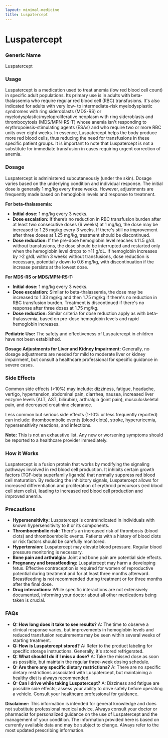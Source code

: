 ```yaml
---
layout: minimal-medicine
title: Luspatercept
---
```


# Luspatercept
### Generic Name
Luspatercept

### Usage

Luspatercept is a medication used to treat anemia (low red blood cell count) in specific adult populations.  Its primary use is in adults with beta-thalassemia who require regular red blood cell (RBC) transfusions.  It's also indicated for adults with very low- to intermediate-risk myelodysplastic syndromes with ring sideroblasts (MDS-RS) or myelodysplastic/myeloproliferative neoplasm with ring sideroblasts and thrombocytosis (MDS/MPN-RS-T) whose anemia isn't responding to erythropoiesis-stimulating agents (ESAs) and who require two or more RBC units over eight weeks.  In essence, Luspatercept helps the body produce more red blood cells, thus reducing the need for transfusions in these specific patient groups. It is important to note that Luspatercept is not a substitute for immediate transfusion in cases requiring urgent correction of anemia.

### Dosage

Luspatercept is administered subcutaneously (under the skin).  Dosage varies based on the underlying condition and individual response.  The initial dose is generally 1 mg/kg every three weeks.  However, adjustments are frequently made based on hemoglobin levels and response to treatment.

**For beta-thalassemia:**

* **Initial dose:** 1 mg/kg every 3 weeks.
* **Dose escalation:** If there’s no reduction in RBC transfusion burden after at least two consecutive doses (6 weeks) at 1 mg/kg, the dose may be increased to 1.25 mg/kg every 3 weeks.  If there's still no improvement after three doses at 1.25 mg/kg, treatment should be discontinued.
* **Dose reduction:**  If the pre-dose hemoglobin level reaches ≥11.5 g/dL without transfusions, the dose should be interrupted and restarted only when the hemoglobin level drops to ≤11 g/dL.  If hemoglobin increases by >2 g/dL within 3 weeks without transfusions, dose reduction is necessary, potentially down to 0.6 mg/kg, with discontinuation if the increase persists at the lowest dose.

**For MDS-RS or MDS/MPN-RS-T:**

* **Initial dose:** 1 mg/kg every 3 weeks.
* **Dose escalation:**  Similar to beta-thalassemia, the dose may be increased to 1.33 mg/kg and then 1.75 mg/kg if there's no reduction in RBC transfusion burden. Treatment is discontinued if there's no response after three doses at 1.75 mg/kg.
* **Dose reduction:**  Similar criteria for dose reduction apply as with beta-thalassemia, based on pre-dose hemoglobin levels and rapid hemoglobin increases.

**Pediatric Use:** The safety and effectiveness of Luspatercept in children have not been established.

**Dosage Adjustments for Liver and Kidney Impairment:**  Generally, no dosage adjustments are needed for mild to moderate liver or kidney impairment, but  consult a healthcare professional for specific guidance in severe cases.


### Side Effects

Common side effects (>10%) may include: dizziness, fatigue, headache, vertigo, hypertension, abdominal pain, diarrhea, nausea, increased liver enzyme levels (ALT, AST, bilirubin), arthralgia (joint pain), musculoskeletal pain, and decreased creatinine clearance.

Less common but serious side effects (1-10% or less frequently reported) can include: thromboembolic events (blood clots), stroke, hyperuricemia, hypersensitivity reactions, and infections.

**Note:**  This is not an exhaustive list.  Any new or worsening symptoms should be reported to a healthcare provider immediately.

### How it Works

Luspatercept is a fusion protein that works by modifying the signaling pathways involved in red blood cell production.  It inhibits certain growth factors (TGF-beta superfamily ligands) that normally suppress red blood cell maturation. By reducing the inhibitory signals, Luspatercept allows for increased differentiation and proliferation of erythroid precursors (red blood cell stem cells), leading to increased red blood cell production and improved anemia.

### Precautions

* **Hypersensitivity:** Luspatercept is contraindicated in individuals with known hypersensitivity to it or its components.
* **Thromboembolic risk:**  There's an increased risk of thrombosis (blood clots) and thromboembolic events.  Patients with a history of blood clots or risk factors should be carefully monitored.
* **Hypertension:**  Luspatercept may elevate blood pressure. Regular blood pressure monitoring is necessary.
* **Bone pain and arthralgia:**  Joint and bone pain are potential side effects.
* **Pregnancy and breastfeeding:**  Luspatercept may harm a developing fetus.  Effective contraception is required for women of reproductive potential during treatment and for at least three months afterward. Breastfeeding is not recommended during treatment or for three months after the final dose.
* **Drug interactions:** While specific interactions are not extensively documented, informing your doctor about all other medications being taken is crucial.

### FAQs

* **Q: How long does it take to see results?**  A: The time to observe a clinical response varies, but improvements in hemoglobin levels and reduced transfusion requirements may be seen within several weeks of starting treatment.
* **Q: How is Luspatercept stored?** A: Refer to the product labeling for specific storage instructions. Generally, it's stored refrigerated.
* **Q: What should I do if I miss a dose?** A: Take the missed dose as soon as possible, but maintain the regular three-week dosing schedule.
* **Q: Are there any specific dietary restrictions?** A: There are no specific dietary restrictions associated with Luspatercept, but maintaining a healthy diet is always recommended.
* **Q: Can I drive while taking Luspatercept?** A: Dizziness and fatigue are possible side effects; assess your ability to drive safely before operating a vehicle.  Consult your healthcare professional for guidance.

**Disclaimer:** This information is intended for general knowledge and does not substitute professional medical advice. Always consult your doctor or pharmacist for personalized guidance on the use of Luspatercept and the management of your condition.  The information provided here is based on currently available data and may be subject to change. Always refer to the most updated prescribing information.
